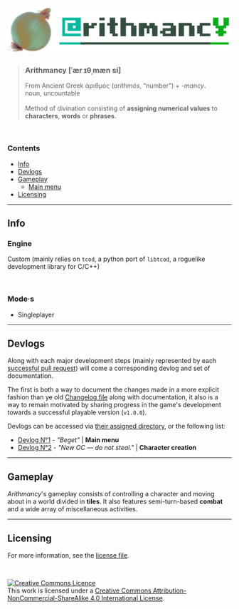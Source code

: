 # ![onions have many layers](/docs/assets/meta/logo/cromniomancy.png)

> ### __Arithmancy__ [ˈær ɪθˌmæn si]<br>
> From Ancient Greek ἀριθμός (*arithmós*, “number”) + *-mancy*.<br>
> noun, uncountable
> <br><br>
> Method of divination consisting of __assigning numerical values__ to __characters__, __words__ or __phrases__.

&nbsp;

### Contents
- [Info](#info)
- [Devlogs](#devlogs)
- [Gameplay](#gameplay)
    - [Main menu](#main-menu)
- [Licensing](#licensing)
<!--- [Plot](#plot)-->
<!--- [Character creation](#character-creation)-->

---

## Info

<!--&nbsp;

### Credits

#### Programming
- NBRET-TOUCH-WASH-->

### Engine
Custom (mainly relies on `tcod`, a python port of `libtcod`, a roguelike development library for C/C++)

&nbsp;

### Mode·s

- Singleplayer

---

## Devlogs

Along with each major development steps (mainly represented by each [successful pull request](https://github.com/NBRET-TOUCH-WASH/arithmancy/pulls?q=is%3Apr+is%3Aclosed)) will come a corresponding devlog and set of documentation.

The first is both a way to document the changes made in a more explicit fashion than ye old [Changelog file](/CHANGELOG.md) along with documentation, it also is a way to remain motivated by sharing progress in the game's development towards a successful playable version (`v1.0.0`).

Devlogs can be accessed via [their assigned directory](/docs/meta/devlogs/), or the following list:

- [Devlog N°1](/docs/meta/devlogs/devlog1-mainMenu.md) - *"Beget"* | __Main menu__
- [Devlog N°2](/docs/meta/devlogs/devlog2-charCreation.md) - *"New OC — do not steal."* | __Character creation__

---

## Gameplay

*Arithmancy*'s gameplay consists of controlling a character and moving about in a world divided in __tiles__. It also features semi-turn-based __combat__ and a wide array of miscellaneous activities.

---

## Licensing

For more information, see the [license file](/LICENSE).

&nbsp;

<a rel="license" href="http://creativecommons.org/licenses/by-nc-sa/4.0/"><img alt="Creative Commons Licence" style="border-width:0" src="https://i.creativecommons.org/l/by-nc-sa/4.0/88x31.png" /></a><br />This work is licensed under a <a rel="license" href="http://creativecommons.org/licenses/by-nc-sa/4.0/">Creative Commons Attribution-NonCommercial-ShareAlike 4.0 International License</a>.